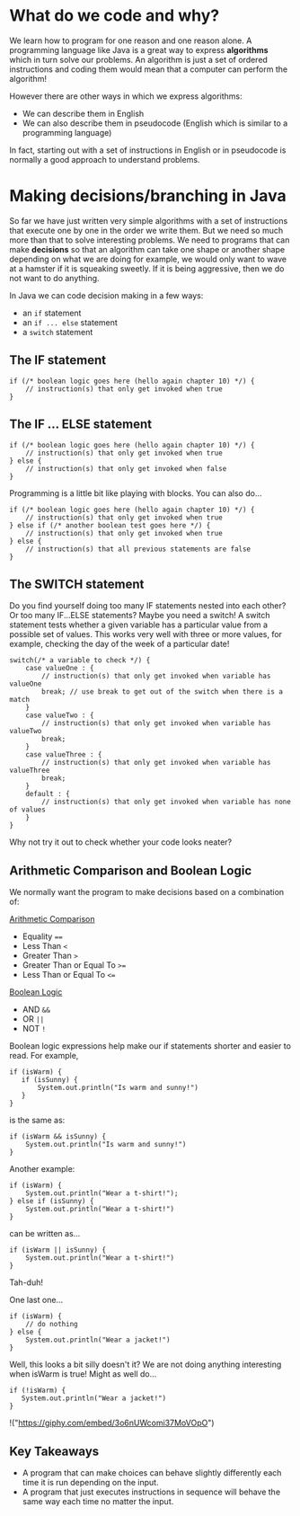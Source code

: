 # What do we code and why?

We learn how to program for one reason and one reason alone. A programming language like Java is a great way to express <b>algorithms</b> which in turn solve our problems. An algorithm is just a set of ordered instructions and coding them would mean that a computer can perform the algorithm!

However there are other ways in which we express algorithms:
- We can describe them in English
- We can also describe them in pseudocode (English which is similar to a programming language)

In fact, starting out with a set of instructions in English or in pseudocode is normally a good approach to understand problems.

# Making decisions/branching in Java

So far we have just written very simple algorithms with a set of instructions that execute one by one in the order we write them.
But we need so much more than that to solve interesting problems. We need to programs that can make **decisions** so that an algorithm can take one shape or another shape depending on what we are doing for example, we would only want to wave at a hamster if it is squeaking sweetly. If it is being aggressive, then we do not want to do anything.

In Java we can code decision making in a few ways:

- an `if` statement
- an `if ... else` statement
- a `switch` statement  

## The IF statement

```
if (/* boolean logic goes here (hello again chapter 10) */) {
    // instruction(s) that only get invoked when true
}
```

## The IF ... ELSE statement

```
if (/* boolean logic goes here (hello again chapter 10) */) {
    // instruction(s) that only get invoked when true
} else {
    // instruction(s) that only get invoked when false
}
```

Programming is a little bit like playing with blocks. You can also do...

```
if (/* boolean logic goes here (hello again chapter 10) */) {
    // instruction(s) that only get invoked when true
} else if (/* another boolean test goes here */) {
    // instruction(s) that only get invoked when true
} else {
    // instruction(s) that all previous statements are false
}
```

## The SWITCH statement

Do you find yourself doing too many IF statements nested into each other? Or too many IF...ELSE statements? Maybe you need a switch! A switch statement tests whether a given variable has a particular value from a possible set of values. This works very well with three or more values, for example, checking the day of the week of a particular date!

```
switch(/* a variable to check */) {
    case valueOne : {
        // instruction(s) that only get invoked when variable has valueOne
        break; // use break to get out of the switch when there is a match
    }
    case valueTwo : {
        // instruction(s) that only get invoked when variable has valueTwo
        break;
    }
    case valueThree : {
        // instruction(s) that only get invoked when variable has valueThree
        break;
    }
    default : {
        // instruction(s) that only get invoked when variable has none of values
    }
}
```
Why not try it out to check whether your code looks neater?

## Arithmetic Comparison and Boolean Logic

We normally want the program to make decisions based on a combination of:

<ins>Arithmetic Comparison</ins>

- Equality `==`
- Less Than `<`
- Greater Than `>`
- Greater Than or Equal To `>=`
- Less Than or Equal To `<=`

<ins>Boolean Logic</ins>

- AND `&&`
- OR `||` 
- NOT `!`

Boolean logic expressions help make our if statements shorter and easier to read. For example,

```
if (isWarm) {
   if (isSunny) {
       System.out.println("Is warm and sunny!")
   }
}
```
is the same as:

```
if (isWarm && isSunny) {
    System.out.println("Is warm and sunny!")
}
```
Another example:
```
if (isWarm) {
    System.out.println("Wear a t-shirt!");
} else if (isSunny) {
    System.out.println("Wear a t-shirt!")
}
```
can be written as...

```
if (isWarm || isSunny) {
    System.out.println("Wear a t-shirt!")
}
```

Tah-duh!

One last one...

```
if (isWarm) {
    // do nothing
} else {
    System.out.println("Wear a jacket!")
}
```

Well, this looks a bit silly doesn't it? We are not doing anything interesting when isWarm is true! Might as well do...

```
if (!isWarm) {
   System.out.println("Wear a jacket!")
}
```
!("https://giphy.com/embed/3o6nUWcomi37MoVOpO")
## Key Takeaways

- A program that can make choices can behave slightly differently each time it is run depending on the input.
- A program that just executes instructions in sequence will behave the same way each time no matter the input.